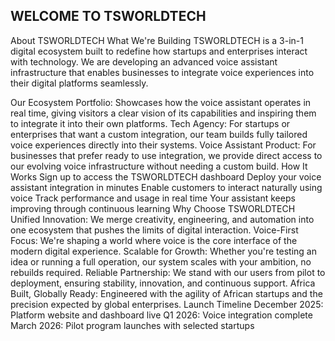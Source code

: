 ## WELCOME TO TSWORLDTECH  

About TSWORLDTECH
What We're Building
TSWORLDTECH is a 3-in-1 digital ecosystem built to redefine how startups and enterprises interact with technology. We are developing an advanced voice assistant infrastructure that enables businesses to integrate voice experiences into their digital platforms seamlessly.

Our Ecosystem
Portfolio: Showcases how the voice assistant operates in real time, giving visitors a clear vision of its capabilities and inspiring them to integrate it into their own platforms.
Tech Agency: For startups or enterprises that want a custom integration, our team builds fully tailored voice experiences directly into their systems.
Voice Assistant Product: For businesses that prefer ready to use integration, we provide direct access to our evolving voice infrastructure without needing a custom build.
How It Works
Sign up to access the TSWORLDTECH dashboard
Deploy your voice assistant integration in minutes
Enable customers to interact naturally using voice
Track performance and usage in real time
Your assistant keeps improving through continuous learning
Why Choose TSWORLDTECH
Unified Innovation: We merge creativity, engineering, and automation into one ecosystem that pushes the limits of digital interaction.
Voice-First Focus: We're shaping a world where voice is the core interface of the modern digital experience.
Scalable for Growth: Whether you're testing an idea or running a full operation, our system scales with your ambition, no rebuilds required.
Reliable Partnership: We stand with our users from pilot to deployment, ensuring stability, innovation, and continuous support.
Africa Built, Globally Ready: Engineered with the agility of African startups and the precision expected by global enterprises.
Launch Timeline
December 2025: Platform website and dashboard live
Q1 2026: Voice integration complete
March 2026: Pilot program launches with selected startups

<!--
**Tsworldtech/TsworldTech** is a ✨ _special_ ✨ repository because its `README.md` (this file) appears on your GitHub profile.

Here are some ideas to get you started:

- 🔭 I’m currently working on ...
- 🌱 I’m currently learning ...
- 👯 I’m looking to collaborate on ...
- 🤔 I’m looking for help with ...
- 💬 Ask me about ...
- 📫 How to reach me: ...
- 😄 Pronouns: ...
- ⚡ Fun fact: ...
-->
